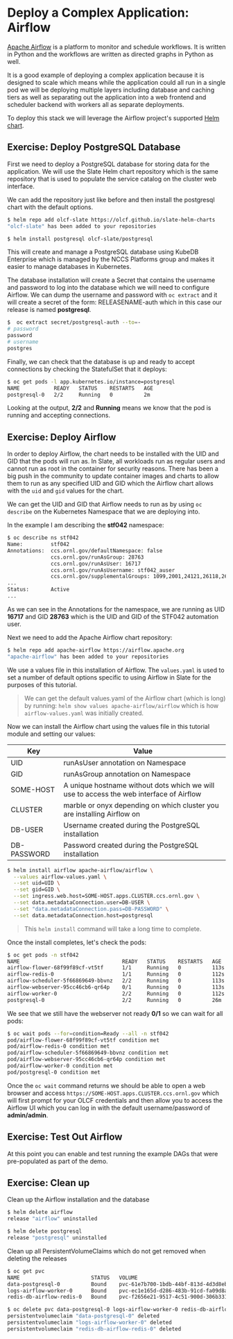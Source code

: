 # Deploy a Complex Application: Airflow

[Apache Airflow](https://airflow.apache.org/) is a platform to monitor and schedule
workflows. It is written in Python and the workflows are written as directed graphs
in Python as well.

It is a good example of deploying a complex application because it is designed to scale
which means while the application could all run in a single pod we will be deploying multiple
layers including database and caching tiers as well as separating out the application into
a web frontend and scheduler backend with workers all as separate deployments.

To deploy this stack we will leverage the Airflow project's supported [Helm chart](https://airflow.apache.org/docs/helm-chart/stable/index.html).

## Exercise: Deploy PostgreSQL Database

First we need to deploy a PostgreSQL database for storing data for the application. We will
use the Slate Helm chart repository which is the same repository that is used to populate
the service catalog on the cluster web interface.

We can add the repository just like before and then install the postgresql chart with
the default options.

```bash
$ helm repo add olcf-slate https://olcf.github.io/slate-helm-charts
"olcf-slate" has been added to your repositories

$ helm install postgresql olcf-slate/postgresql
```

This will create and manage a PostgreSQL database using KubeDB Enterprise which is managed
by the NCCS Platforms group and makes it easier to manage databases in Kubernetes.

The database installation will create a Secret that contains the username and password
to log into the database which we will need to configure Airflow. We can dump the username
and password with `oc extract` and it will create a secret of the form: RELEASENAME-auth
which in this case our release is named **postgresql**.

```bash
$  oc extract secret/postgresql-auth --to=-
# password
password
# username
postgres
```

Finally, we can check that the database is up and ready to accept connections by checking
the StatefulSet that it deploys:

```bash
$ oc get pods -l app.kubernetes.io/instance=postgresql 
NAME           READY   STATUS    RESTARTS   AGE
postgresql-0   2/2     Running   0          2m
```

Looking at the output, **2/2** and **Running** means we know that the pod is running and
accepting connections.

## Exercise: Deploy Airflow

In order to deploy Airflow, the chart needs to be installed with the UID and GID that the
pods will run as. In Slate, all workloads run as regular users and cannot run as root
in the container for security reasons. There has been a big push in the community to update
container images and charts to allow them to run as any specified UID and GID which the Airflow
chart allows with the `uid` and `gid` values for the chart.

We can get the UID and GID that Airflow needs to run as by using `oc describe` on the Kubernetes
Namespace that we are deploying into. 

In the example I am describing the **stf042** namespace:

```bash
$ oc describe ns stf042
Name:         stf042
Annotations:  ccs.ornl.gov/defaultNamespace: false
              ccs.ornl.gov/runAsGroup: 28763
              ccs.ornl.gov/runAsUser: 16717
              ccs.ornl.gov/runAsUsername: stf042_auser
              ccs.ornl.gov/supplementalGroups: 1099,2001,24121,26118,26694,27493,28763,28767
...
Status:       Active
...
```

As we can see in the Annotations for the namespace, we are running as UID **16717** and GID **28763**
which is the UID and GID of the STF042 automation user.

Next we need to add the Apache Airflow chart repository:

```bash
$ helm repo add apache-airflow https://airflow.apache.org
"apache-airflow" has been added to your repositories
```

We use a values file in this installation of Airflow. The `values.yaml` is used to set a
number of default options specific to using Airflow in Slate for the purposes of this tutorial.

> We can get the default values.yaml of the Airflow chart (which is long) by
running: `helm show values apache-airflow/airflow` which is how `airflow-values.yaml` was initially created.

Now we can install the Airflow chart using the values file in this tutorial module and setting
our values:

| Key | Value |
| --- | ----- |
| UID | runAsUser annotation on Namespace |
| GID | runAsGroup annotation on Namespace |
| SOME-HOST | A unique hostname without dots which we will use to access the web interface of Airflow |
| CLUSTER | marble or onyx depending on which cluster you are installing Airflow on |
| DB-USER | Username created during the PostgreSQL installation |
| DB-PASSWORD | Password created during the PostgreSQL installation |

```bash
$ helm install airflow apache-airflow/airflow \
  --values airflow-values.yaml \
  --set uid=UID \
  --set gid=GID \
  --set ingress.web.host=SOME-HOST.apps.CLUSTER.ccs.ornl.gov \
  --set data.metadataConnection.user=DB-USER \
  --set "data.metadataConnection.pass=DB-PASSWORD" \
  --set data.metadataConnection.host=postgresql
```

> This `helm install` command will take a long time to complete.

Once the install completes, let's check the pods:

```bash
$ oc get pods -n stf042
NAME                                 READY   STATUS    RESTARTS   AGE
airflow-flower-68f99f89cf-vt5tf      1/1     Running   0          113s
airflow-redis-0                      1/1     Running   0          112s
airflow-scheduler-5f66869649-bbvnz   2/2     Running   0          113s
airflow-webserver-95cc46cb6-qr64p    0/1     Running   0          113s
airflow-worker-0                     2/2     Running   0          112s
postgresql-0                         2/2     Running   0          26m
```

We see that we still have the webserver not ready **0/1** so we can wait for all pods:

```bash
$ oc wait pods --for=condition=Ready --all -n stf042
pod/airflow-flower-68f99f89cf-vt5tf condition met
pod/airflow-redis-0 condition met
pod/airflow-scheduler-5f66869649-bbvnz condition met
pod/airflow-webserver-95cc46cb6-qr64p condition met
pod/airflow-worker-0 condition met
pod/postgresql-0 condition met
```

Once the `oc wait` command returns we should be able to open a web browser and access
`https://SOME-HOST.apps.CLUSTER.ccs.ornl.gov` which will first prompt for your OLCF credentials
and then allow you to access the Airflow UI which you can log in with the default username/password
of **admin/admin**.

## Exercise: Test Out Airflow

At this point you can enable and test running the example DAGs that were pre-populated as part of the
demo.

## Exercise: Clean up

Clean up the Airflow installation and the database

```bash
$ helm delete airflow
release "airflow" uninstalled

$ helm delete postgresql
release "postgresql" uninstalled
```

Clean up all PersistentVolumeClaims which do not get removed when deleting the releases

```bash
$ oc get pvc
NAME                       STATUS   VOLUME                                     CAPACITY   ACCESS MODES   STORAGECLASS   AGE
data-postgresql-0          Bound    pvc-61e7b700-1bdb-44bf-813d-4d3d8eb8a5ad   1Gi        RWO            netapp-block   17m
logs-airflow-worker-0      Bound    pvc-ec1e165d-d286-483b-91cd-fa09d8aabab6   1Gi        RWO            netapp-nfs     16m
redis-db-airflow-redis-0   Bound    pvc-f2656e21-9517-4c51-900d-306b331870e5   1Gi        RWO            netapp-nfs     16m

$ oc delete pvc data-postgresql-0 logs-airflow-worker-0 redis-db-airflow-redis-0
persistentvolumeclaim "data-postgresql-0" deleted
persistentvolumeclaim "logs-airflow-worker-0" deleted
persistentvolumeclaim "redis-db-airflow-redis-0" deleted
```
